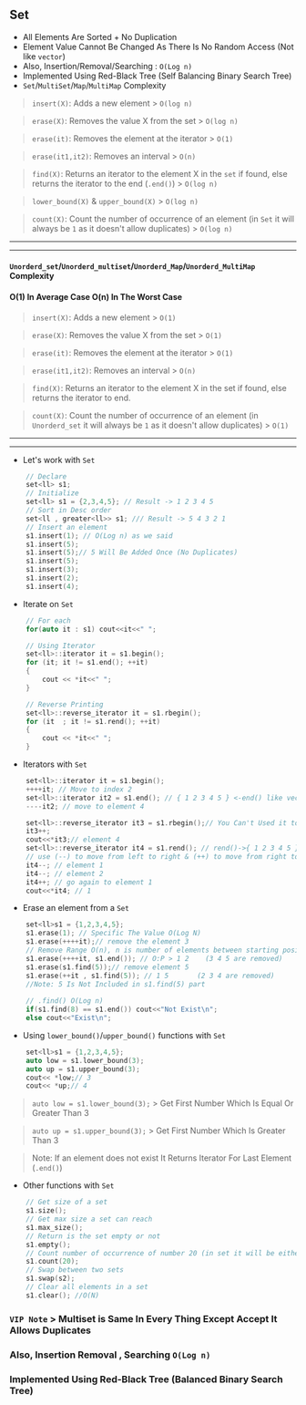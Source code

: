 ## Set
- All Elements Are Sorted + No Duplication
- Element Value Cannot Be Changed As There Is No Random Access (Not like `vector`)
- Also, Insertion/Removal/Searching : `O(Log n)`
- Implemented Using Red-Black Tree (Self Balancing Binary Search Tree)
- `Set`/`MultiSet`/`Map`/`MultiMap` Complexity

> `insert(X)`: Adds a new element > `O(log n)`

> `erase(X)`: Removes the value X from the set > `O(log n)`

> `erase(it)`: Removes the element at the iterator > `O(1)`

> `erase(it1,it2)`: Removes an interval > `O(n)`

> `find(X)`: Returns an iterator to the element X in the `set` if found,
> else returns the iterator to the end (`.end()`) > `O(log n)`

> `lower_bound(X)` & `upper_bound(X)` > `O(log n)`


> `count(X)`:  Count the number of occurrence of an element
> (in `Set` it will always be `1` as it doesn't allow duplicates) > `O(log n)`

<hr>
<hr>


#### `Unorderd_set`/`Unorderd_multiset`/`Unorderd_Map`/`Unorderd_MultiMap` Complexity
#### O(1) In Average Case O(n) In The Worst Case

> `insert(X)`: Adds a new element > `O(1)`

> `erase(X)`: Removes the value X from the set > `O(1)`

> `erase(it)`: Removes the element at the iterator > `O(1)`

> `erase(it1,it2)`: Removes an interval > `O(n)`

> `find(X)`: Returns an iterator to the element X in the set if found, else returns the iterator to end.

> `count(X)`:  Count the number of occurrence of an element 
> (in `Unorderd_set` it will always be `1` as it doesn't allow duplicates) > `O(1)`

<hr>
<hr>

- Let's work with `Set`
````cpp
    // Declare
    set<ll> s1;
    // Initialize
    set<ll> s1 = {2,3,4,5}; // Result -> 1 2 3 4 5
    // Sort in Desc order
    set<ll , greater<ll>> s1; /// Result -> 5 4 3 2 1
    // Insert an element
    s1.insert(1); // O(Log n) as we said
    s1.insert(5);
    s1.insert(5);// 5 Will Be Added Once (No Duplicates)
    s1.insert(5);
    s1.insert(3);
    s1.insert(2);
    s1.insert(4);
````

- Iterate on `Set`
````cpp
    // For each
    for(auto it : s1) cout<<it<<" ";

    // Using Iterator
    set<ll>::iterator it = s1.begin();
    for (it; it != s1.end(); ++it)
    {
        cout << *it<<" ";
    }

    // Reverse Printing
    set<ll>::reverse_iterator it = s1.rbegin();
    for (it  ; it != s1.rend(); ++it)
    {
        cout << *it<<" ";
    }
````

- Iterators with `Set`
````cpp
    set<ll>::iterator it = s1.begin();
    ++++it; // Move to index 2
    set<ll>::iterator it2 = s1.end(); // { 1 2 3 4 5 } <-end() like vector
    ----it2; // move to element 4

    set<ll>::reverse_iterator it3 = s1.rbegin();// You Can't Used it to erase (++)
    it3++;
    cout<<*it3;// element 4
    set<ll>::reverse_iterator it4 = s1.rend(); // rend()->{ 1 2 3 4 5 } 
    // use (--) to move from left to right & (++) to move from right to left    
    it4--; // element 1
    it4--; // element 2
    it4++; // go again to element 1
    cout<<*it4; // 1
````

- Erase an element from a `Set`
````cpp
    set<ll>s1 = {1,2,3,4,5};
    s1.erase(1); // Specific The Value O(Log N)
    s1.erase(++++it);// remove the element 3
    // Remove Range O(n), n is number of elements between starting position and ending position.
    s1.erase(++++it, s1.end()); // O:P > 1 2    (3 4 5 are removed)
    s1.erase(s1.find(5));// remove element 5
    s1.erase(++it , s1.find(5)); // 1 5       (2 3 4 are removed)
    //Note: 5 Is Not Included in s1.find(5) part
    
    // .find() O(Log n)
    if(s1.find(8) == s1.end()) cout<<"Not Exist\n";
    else cout<<"Exist\n";
````

- Using `lower_bound()`/`upper_bound()` functions with  `Set`
````cpp
    set<ll>s1 = {1,2,3,4,5};
    auto low = s1.lower_bound(3);
    auto up = s1.upper_bound(3);
    cout<< *low;// 3
    cout<< *up;// 4
````
>`auto low = s1.lower_bound(3);` > Get First Number Which Is Equal Or Greater Than 3

>`auto up = s1.upper_bound(3);` > Get First Number Which Is Greater Than 3

> Note: If an element does not exist It Returns Iterator For Last Element (`.end()`)

 
- Other functions with `Set`
````cpp
    // Get size of a set
    s1.size();
    // Get max size a set can reach
    s1.max_size();
    // Return is the set empty or not
    s1.empty();
    // Count number of occurrence of number 20 (in set it will be either 1 or 0 as there is no duplicates)
    s1.count(20);
    // Swap between two sets
    s1.swap(s2);
    // Clear all elements in a set
    s1.clear(); //O(N)
````

### `VIP Note` > Multiset is Same In Every Thing Except Accept It Allows Duplicates
### Also, Insertion Removal , Searching `O(Log n)`
### Implemented Using Red-Black Tree (Balanced Binary Search Tree)